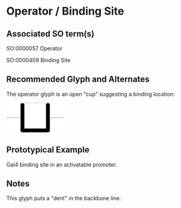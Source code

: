 # Operator / Binding Site

## Associated SO term(s)
SO:0000057 Operator

SO:0000409 Binding Site

## Recommended Glyph and Alternates
The operator glyph is an open "cup" suggesting a binding location:

![glyph specification](operator-specification.png)

## Prototypical Example

Gal4 binding site in an activatable promoter.

## Notes
This glyph puts a "dent" in the backbone line.
